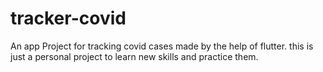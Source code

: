 # tracker-covid
An app Project for tracking covid cases made by the help of flutter.
this is just a personal project to learn new skills and practice them.
